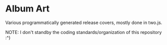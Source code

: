 # Album Art

Various programmatically generated release covers, mostly done in two.js.

NOTE: I don't standby the coding standards/organization of this repository :^)
